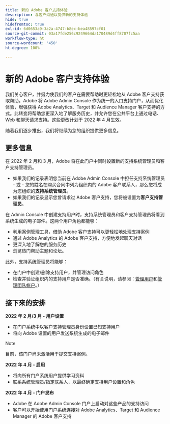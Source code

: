```yaml
---
title: 新的 Adobe 客户支持体验
description: 与客户沟通以提供新的支持体验
hide: true
hidefromtoc: true
exl-id: 6d0653a9-3a2a-4747-b8ec-bea48597cf01
source-git-commit: 03a17fde256c9249664da170489d4ff8707fc5aa
workflow-type: ht
source-wordcount: '450'
ht-degree: 100%

---
```


# 新的 Adobe 客户支持体验

我们关心客户，并努力使我们的客户在需要帮助时更轻松地从 Adobe 客户支持获取帮助。Adobe 将 Adobe Admin Console 作为统一的入口支持门户，从而优化体验，增强获得 Adobe Analytics、Target 和 Audience Manager 客户支持的方式。此转变将帮助您更深入地了解服务历史，并允许您在公共平台上通过电话、Web 和聊天请求支持。这些更改计划于 2022 年 4 月生效。

随着我们逐步推出，我们将继续为您的组织提供更多信息。

## 更多信息

在 2022 年 2 月和 3 月，Adobe 将在此门户中同时设置新的支持系统管理员和客户支持管理员。

* 如果我们的记录表明您当前在 Adobe Admin Console 中担任支持系统管理员 - 或 - 您的姓名在购买合同中列为组织内的 Adobe 客户联系人，那么您将成为您组织的&#x200B;**支持系统管理员**。
* 如果我们的记录显示您曾请求过 Adobe 客户支持，您将被设置为&#x200B;**客户支持管理员**。

在 Admin Console 中创建支持用户时，支持系统管理员和客户支持管理员将看到系统生成的电子邮件。这两个用户角色都能够：

* 利用案例管理工具，借助 Adobe 客户支持可以更轻松地处理支持案例
* 通过 Adobe Analytics 的 Adobe 客户支持，方便地发起聊天对话
* 更深入地了解您的服务历史
* 浏览热门帮助主题和论坛。

此外，支持系统管理员将能够：

* 在门户中创建/删除支持用户，并管理访问角色
* 检查并验证组织内的支持用户是否准确。（有关说明，请参阅：[管理用户](https://helpx.adobe.com/cn/enterprise/using/users.html)和[管理团队帐户](https://helpx.adobe.com/cn/enterprise/using/accounts.html)。）

## 接下来的安排

**2022 年 2 月/3 月 - 用户设置**

* 在门户系统中以客户支持管理员身份设置已知支持用户
* 将向 Adobe 设置的用户发送系统生成的电子邮件

>[!NOTE]
>
>目前，该门户尚未激活用于提交支持案例。

**2022 年 4 月 - 启用**

* 将向所有门户系统用户提供学习资料
* 联系系统管理员/指定联系人，以最终确定支持用户设置和角色

**2022 年 4 月 - 门户发布**

* Adobe 在 Adobe Admin Console 门户上启动对这些产品的支持访问
* 客户可以开始使用门户系统连接对 Adobe Analytics、Target 和 Audience Manager 的 Adobe 客户支持
